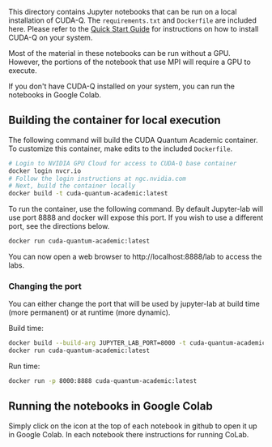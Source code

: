 This directory contains Jupyter notebooks that can be run on a local installation of CUDA-Q.  The `requirements.txt` and `Dockerfile` are
included here. Please refer to the [Quick Start Guide](https://nvidia.github.io/cuda-quantum/latest/using/quick_start.html#validate-installation)
for instructions on how to install CUDA-Q on your system.

Most of the material in these notebooks can be run without a GPU.  However, the portions of the notebook that use MPI will require
a GPU to execute.  

If you don't have CUDA-Q installed on your system, you can run the notebooks in Google Colab.

## Building the container for local execution

The following command will build the CUDA Quantum Academic container. To
customize this container, make edits to the included `Dockerfile`. 

```sh
# Login to NVIDIA GPU Cloud for access to CUDA-Q base container
docker login nvcr.io
# Follow the login instructions at ngc.nvidia.com
# Next, build the container locally
docker build -t cuda-quantum-academic:latest
```

To run the container, use the following command. By default Jupyter-lab will
use port 8888 and docker will expose this port. If you wish to use a different
port, see the directions below.

```sh
docker run cuda-quantum-academic:latest
```

You can now open a web browser to http://localhost:8888/lab to access the labs.

### Changing the port
You can either change the port that will be used by jupyter-lab at build time
(more permanent) or at runtime (more dynamic).

Build time:
```sh
docker build --build-arg JUPYTER_LAB_PORT=8000 -t cuda-quantum-academic:latest
docker run cuda-quantum-academic:latest
```

Run time:
```sh
docker run -p 8000:8888 cuda-quantum-academic:latest
```

## Running the notebooks in Google Colab
Simply click on the icon at the top of each notebook in github to open it up in Google Colab.  In each notebook there instructions for running CoLab.
